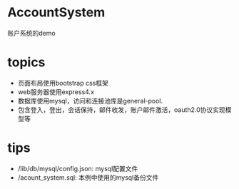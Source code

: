 # AccountSystem
账户系统的demo
# topics
* 页面布局使用bootstrap css框架
* web服务器使用express4.x
* 数据库使用mysql，访问和连接池库是general-pool.
* 包含登入，登出，会话保持，邮件收发，账户邮件激活，oauth2.0协议实现模型等

# tips
* /lib/db/mysql/config.json: mysql配置文件
* /acount_system.sql: 本例中使用的mysql备份文件
